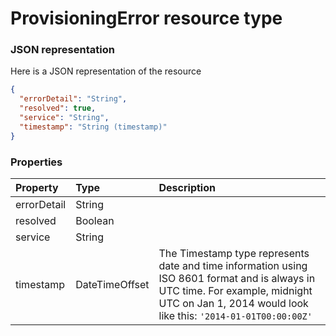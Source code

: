 # ProvisioningError resource type



### JSON representation

Here is a JSON representation of the resource

```json
{
  "errorDetail": "String",
  "resolved": true,
  "service": "String",
  "timestamp": "String (timestamp)"
}

```
### Properties
| Property	   | Type	|Description|
|:---------------|:--------|:----------|
|errorDetail|String||
|resolved|Boolean||
|service|String||
|timestamp|DateTimeOffset|The Timestamp type represents date and time information using ISO 8601 format and is always in UTC time. For example, midnight UTC on Jan 1, 2014 would look like this: `'2014-01-01T00:00:00Z'`|

<!-- uuid: ae1e649f-2606-4d35-8b46-e4ca120fba85
2015-10-09 17:14:37 UTC -->